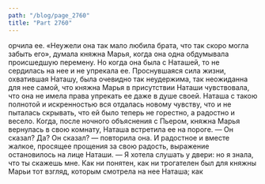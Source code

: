 ```yaml
---
path: "/blog/page_2760"
title: "Part 2760"
---
```


орчила ее. «Неужели она так мало любила брата, что так скоро могла забыть его», думала княжна Марья, когда она одна обдумывала происшедшую перемену. Но когда она была с Наташей, то не сердилась на нее и не упрекала ее. Проснувшаяся сила жизни, охватившая Наташу, была очевидно так неудержима, так неожиданна для нее самой, что княжна Марья в присутствии Наташи чувствовала, что она не имела права упрекать ее даже в душе своей.
Наташа с такою полнотой и искренностью вся отдалась новому чувству, что и не пыталась скрывать, что ей было теперь не горестно, а радостно и весело.
Когда, после ночного объяснения с Пьером, княжна Марья вернулась в свою комнату, Наташа встретила ее на пороге.
— Он сказал? Да? Он сказал? — повторила она. И радостное и вместе жалкое, просящее прощения за свою радость, выражение остановилось на лице Наташи.
— Я хотела слушать у двери: но я знала, что ты скажешь мне.
Как ни понятен, как ни трогателен был для княжны Марьи тот взгляд, которым смотрела на нее Наташа; как 
